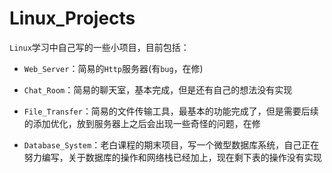 # Linux_Projects

`Linux`学习中自己写的一些小项目，目前包括：

- `Web_Server`：简易的`Http`服务器(有`bug`，在修)

- `Chat_Room`：简易的聊天室，基本完成，但是还有自己的想法没有实现

- `File_Transfer`：简易的文件传输工具，最基本的功能完成了，但是需要后续的添加优化，放到服务器上之后会出现一些奇怪的问题，在修

- `Database_System`：老白课程的期末项目，写一个微型数据库系统，自己正在努力编写，关于数据库的操作和网络栈已经加上，现在剩下表的操作没有实现


